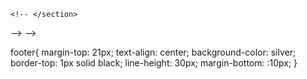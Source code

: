 <!-- # Project


display: flex;
flex-direction: row;
overflow-x: scroll;
margin-top:30px;
padding: 90px;
max-width: 250%;
max-height:520px;
margin-bottom: 30px;
margin-top:20px;
margin-left: 30px;
padding-left: 90px;
margin-right: 70px;



height= "275" width="275"

margin:1%;
text-align: center;
align-content: center;
border: 1px solid black;
height:auto;
width: 30%;
margin:40px;


text-align: center;
align-content: center;
height: auto;
width: 50%;
padding:20px;
margin-bottom: 30px;
padding-right: 30px;
overflow-x:visible;




<div class="dropdown">
  <button class="btn btn-secondary dropdown-toggle" type="button" id="dropdownMenuButton" data-toggle="dropdown" aria-haspopup="true" aria-expanded="false">
    Add to
  </button>
  <div class="dropdown-menu" aria-labelledby="dropdownMenuButton">
    <a class="dropdown-item" href="/get_postItem/<%=users.id%>">Post item</a>
    <a class="dropdown-item" href="#">Add to cart</a>
    <a class="dropdown-item" href="/wishlist/<%=users.id%>">Add to wishlist</a>
  </div>
</div>




<div class="container">
    <h3><%=items.item_name %></h3>
      <div>
          <img src="<%=items.img_url%>" alt='image of products' height= "275" width="275">
      </div>
       <div>
          <p>Description: <%= items.description%></p>
       </div>
</div>




<div class="container">
    <% for(let i = 0; i<items.length; i++){ %>
        <div class="card">
        <h3><%= items[i].name %></h3>
        <div><img src="<%=items[i].img_url%>" alt='image of products' height= "275" width="275"></div>
         <p>Description: <%= items.description%></p>
        <div><a class="btn btn-secondary btn-sm btn-block" href="/product_details/<%=items[i].id%>">Product Details</a></div>
        <button type="button" class="btn-sm">Add to cart</button>
        <button type="button" class="btn-sm">Delete</button>
        </div>
    <% } %>
</div>

<div>
   <button type="button" class="btn-sm">Add to cart</button>
</div>
<div class="deletion">
  <button type="button" name="button">Delete</button>
</div>










<main>
    <a href="/logout">Logout</a>
    <section class="login">
        <h1>Login</h1>

     <form class="needs-validation" novalidate>
      <div class="form-row">
        <div class="col-md-4 mb-3">
          <label for="validationCustom01">First name</label>
          <input type="text" class="form-control" id="validationCustom01" placeholder="First name" value="Mark" required>
          <div class="valid-feedback">
            Looks good!
          </div>
        </div>
        <div class="col-md-4 mb-3">
          <label for="validationCustom02">Last name</label>
          <input type="text" class="form-control" id="validationCustom02" placeholder="Last name" value="Otto" required>
          <div class="valid-feedback">
            Looks good!
          </div>
        </div>
      </div>
      </form>
    </section>










    <section class="register">
        <h1>Register</h1>

<form class="needs-validation" novalidate>
<div class="form-row">
<div class="col-md-4 mb-3">
  <label for="validationCustom01">First name</label>
  <input type="text" class="form-control" id="validationCustom01" placeholder="First name" value="Mark" required>
  <div class="valid-feedback">
    Looks good!
  </div>
</div>
<div class="col-md-4 mb-3">
  <label for="validationCustomUsername">Username</label>
  <div class="input-group">
    <div class="input-group-prepend">
      <span class="input-group-text" id="inputGroupPrepend">@</span>
    </div>
    <input type="text" class="form-control" id="validationCustomUsername" placeholder="Username" aria-describedby="inputGroupPrepend" required>
    <div class="invalid-feedback">
      Please choose a username.
    </div>
  </div>
</div>
</div>
<div class="form-row">
<div class="col-md-4 mb-4">
  <label for="validationCustom03">City</label>
  <input type="text" class="form-control" id="validationCustom03" placeholder="City" required>
  <div class="invalid-feedback">
    Please provide a valid city.
  </div>
</div>
<div class="col-md-4 mb-3">
  <label for="validationCustom04">State</label>
  <input type="text" class="form-control" id="validationCustom04" placeholder="State" required>
  <div class="invalid-feedback">
    Please provide a valid state.
  </div>
</div>
</div>
<div class="form-row">
<div class="col-md-4 mb-4">
  <label for="validationCustom03">City</label>
  <input type="text" class="form-control" id="validationCustom03" placeholder="City" required>
  <div class="invalid-feedback">
    Please provide a valid city.
  </div>
</div>
<div class="col-md-4 mb-3">
  <label for="validationCustom04">State</label>
  <input type="text" class="form-control" id="validationCustom04" placeholder="State" required>
  <div class="invalid-feedback">
    Please provide a valid state.
  </div>
</div>
</div>

</form>






        <!-- <form action="/register" method="POST">
            <input type="text" name="name" placeholder="Name">
            <input type="text" name="email" placeholder="email">
            <input type="password" name="password" placeholder="Password">
            <input type="password" name="confirm_password" placeholder="Confirm Password">
            <input type="string" name="venmo" placeholder="Venmo Account">
            <input type="string" name="address" placeholder="address">
            <button type="submit">Submit</button>
        </form> -->
    <!-- </section>
</main>
</body>
</html> -->





<!-- <form action="/register" method="POST">
    <input type="text" name="name" placeholder="Name">
    <input type="text" name="email" placeholder="email">
    <input type="password" name="password" placeholder="Password">
    <input type="password" name="confirm_password" placeholder="Confirm Password">
    <input type="string" name="venmo" placeholder="Venmo Account">
    <input type="string" name="address" placeholder="address">
    <button type="submit">Submit</button>
</form> -->











<!-- <body>
    <main>
        <a class="log" href="/logout">Logout</a>
        <section class="login">
            <h2>Login</h2>
            <form action="/login" method="POST">
              <div class="form-group row log">
                <label for="inputEmail3" class="col-sm-1 col-form-label"> Email</label>
                <div class="col-sm-4">
                  <input type="email" class="form-control"  placeholder="Email">
                </div>
              </div>
              <div class="form-group row log">
                <label for="inputPassword3" class="col-sm-1 col-form-label">Password</label>
                <div class="col-sm-4">
                  <input type="password" class="form-control"  placeholder="Password">
                </div>
              </div>
              <button type="submit" class="btn btn-primary">Log in</button>
            </form>
        </section>


        <section class="register">
            <h2>Register</h2>

      <form action="/register" method="POST">
      <div class="form-row">
        <div class="form-group col-md-3 reg">
          <label for="inputEmail4">Email</label>
          <input type="text" class="form-control" id="inputEmail4" placeholder="Name">
        </div>
        <div class="form-group col-md-3 reg">
          <label for="inputPassword4">Password</label>
          <input type="email" class="form-control" id="inputPassword4" placeholder="Email">
        </div>
      </div>
      <div class="form-row">
        <div class="form-group col-md-3 reg">
            <label for="inputAddress">Address</label>
            <input type="password" class="form-control" id="inputAddress" placeholder="Password">
      </div>
      <div class="form-group col-md-3 reg">
          <label for="inputAddress">Address</label>
          <input type="password" class="form-control" id="inputAddress" placeholder="Confirm Password">
      </div>
      </div>
      <div class="form-row">
        <div class="form-group col-md-3 reg">
          <label for="inputCity">Venmo Account</label>
          <input type="text" class="form-control" id="inputCity" placeholder="Venmo Account">
        </div>
        <div class="form-group col-md-3">
          <label for="inputCity">Address</label>
          <input type="text" class="form-control" id="inputCity" placeholder="Address">
        </div>
      </div>
      <button type="submit" class="btn btn-primary">Sign in</button>
 </form>









        </section>
    </main>
</body> -->









<!-- <style media="screen">
  .login {
     padding:40px;
      margin-bottom:0px;
      margin:1px;
  }
    .register{
      padding:40px;
      margin-top: 15px;
    }
    .log{
      color: black;
      text-decoration: none;
      margin-top: 20px;

    }

</style> -->




<!-- <div><a class="btn btn-secondary btn-sm btn-block" href="/delete/item/from/wishlist/<%= items[i].id %>">Delete from Wishlist</a></div> -->








<!-- <main>
<a href="/logout">Logout</a>
<section class="login">
   <h1>Login</h1>
   <form action="/login" method="POST">
       <input type="text" name="email" placeholder="Email">
       <input type="password" name="password" placeholder="Password">
       <button type="submit">Submit</button>
   </form>
</section>

<section class="register">
   <h1>Register</h1>
   <form action="/register" method="POST">
       <input type="text" name="name" placeholder="Name">
       <input type="text" name="email" placeholder="Email">
       <input type="password" name="password" placeholder="Password">
       <input type="password" name="password-confirm" placeholder="Confirm Password">
       <button type="submit">Submit</button>
   </form>
</section>
</main> --> -->

footer{
  margin-top: 21px;
  text-align: center;
  background-color: silver;
  border-top: 1px solid black;
  line-height: 30px;
  margin-bottom: :10px;
}
